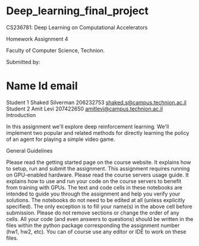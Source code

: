 # Deep_learning_final_project

CS236781: Deep Learning on Computational Accelerators

Homework Assignment 4

Faculty of Computer Science, Technion.

Submitted by:

#	Name	Id	email
Student 1	Shaked Silverman	206232753	shaked.s@campus.technion.ac.il
Student 2	Amit Levi	207422650	amitlevi@campus.technion.ac.il
Introduction

In this assignment we'll explore deep reinforcement learning. We'll implement two popular and related methods for directly learning the policy of an agent for playing a simple video game.

General Guidelines

Please read the getting started page on the course website. It explains how to setup, run and submit the assignment.
This assignment requires running on GPU-enabled hardware. Please read the course servers usage guide. It explains how to use and run your code on the course servers to benefit from training with GPUs.
The text and code cells in these notebooks are intended to guide you through the assignment and help you verify your solutions. The notebooks do not need to be edited at all (unless explicitly specified). The only exception is to fill your name(s) in the above cell before submission. Please do not remove sections or change the order of any cells.
All your code (and even answers to questions) should be written in the files within the python package corresponding the assignment number (hw1, hw2, etc). You can of course use any editor or IDE to work on these files.
